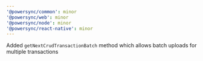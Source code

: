```yaml
---
'@powersync/common': minor
'@powersync/web': minor
'@powersync/node': minor
'@powersync/react-native': minor
---
```


Added `getNextCrudTransactionBatch` method which allows batch uploads for multiple transactions
